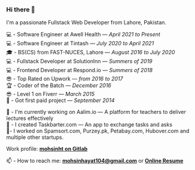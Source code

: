 ### Hi there 👋

I'm a passionate Fullstack Web Developer from Lahore, Pakistan. 

💻  - Software Engineer at Awell Health — *April 2021 to Present*   
💻  - Software Engineer at Tintash — *July 2020 to April 2021*  
🎓  - BS(CS) from FAST-NUCES, Lahore — *August 2016 to July 2020*  
💻  - Fullstack Developer at SolutionInn — *Summers of 2019*  
💻  - Frontend Developer at Respond.io — *Summers of 2018*  
😎  - Top Rated on Upwork — *from 2016 to 2017*  
🏆  - Coder of the Batch — *December 2016*  
😎  - Level 1 on Fiverr — *March 2015*  
🧭  - Got first paid project — *September 2014*  

🔭  - I'm currently working on Aalim.io — A platform for teachers to deliver lectures effectively  
💱  - I created Taskbarter.com — An app to exchange tasks and asks  
👷‍  - I worked on Spamsort.com, Purzey.pk, Petabay.com, Hubover.com and multiple other startups.

Work profile: **[mohsinht on Gitlab](https://gitlab.com/mohsinht)**

📫  - How to reach me: **mohsinhayat104@gmail.com** or **[Online Resume](https://mohsinht.com)**
